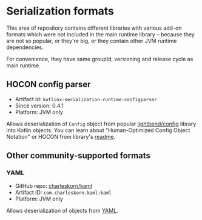 # Serialization formats

This area of repository contains different libraries with various add-on formats which
were not included in the main runtime library – because they are not so popular, or they're big,
or they contain other JVM runtime dependencies.

For convenience, they have same groupId, versioning and release cycle as main runtime.

## HOCON config parser

* Artifact id: `kotlinx-serialization-runtime-configparser`
* Since version: 0.4.1
* Platform: JVM only

Allows deserialization of `Config` object from popular [lightbend/config](https://github.com/lightbend/config) library 
into Kotlin objects.
You can learn about "Human-Optimized Config Object Notation" or HOCON from library's [readme](https://github.com/lightbend/config#using-hocon-the-json-superset).

## Other community-supported formats

### YAML

* GitHub repo: [charleskorn/kaml](https://github.com/charleskorn/kaml)
* Artifact ID: `com.charleskorn.kaml:kaml`
* Platform: JVM only

Allows deserialization of objects from [YAML](http://yaml.org).
